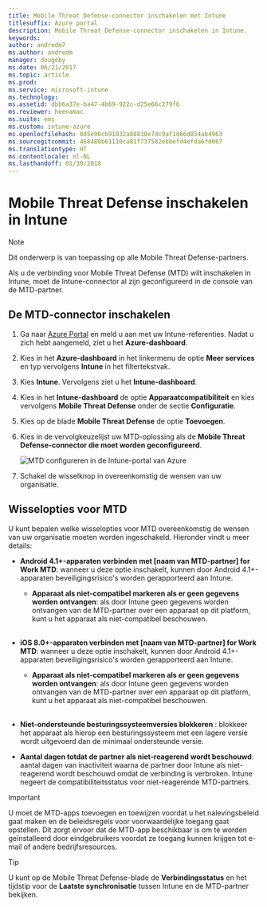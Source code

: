 ```yaml
---
title: Mobile Threat Defense-connector inschakelen met Intune
titlesuffix: Azure portal
description: Mobile Threat Defense-connector inschakelen in Intune.
keywords: 
author: andredm7
ms.author: andredm
manager: dougeby
ms.date: 06/21/2017
ms.topic: article
ms.prod: 
ms.service: microsoft-intune
ms.technology: 
ms.assetid: dbb6a37e-ba47-4b69-922c-d25e66c279f6
ms.reviewer: heenamac
ms.suite: ems
ms.custom: intune-azure
ms.openlocfilehash: 0d5e90cb91032a88830e7dc9af1d66d854ab4963
ms.sourcegitcommit: 468480b61110ca81f737582ebbefd4efda6fd667
ms.translationtype: HT
ms.contentlocale: nl-NL
ms.lasthandoff: 01/30/2018
---
```

# <a name="enable-mobile-threat-defense-in-intune"></a>Mobile Threat Defense inschakelen in Intune

> [!NOTE] 
> Dit onderwerp is van toepassing op alle Mobile Threat Defense-partners.

Als u de verbinding voor Mobile Threat Defense (MTD) wilt inschakelen in Intune, moet de Intune-connector al zijn geconfigureerd in de console van de MTD-partner.

## <a name="to-enable-the-mtd-connector"></a>De MTD-connector inschakelen

1. Ga naar [Azure Portal](https://portal.azure.com) en meld u aan met uw Intune-referenties. Nadat u zich hebt aangemeld, ziet u het **Azure-dashboard**.

2. Kies in het **Azure-dashboard** in het linkermenu de optie **Meer services** en typ vervolgens **Intune** in het filtertekstvak.

3. Kies **Intune**. Vervolgens ziet u het **Intune-dashboard**.

4. Kies in het **Intune-dashboard** de optie **Apparaatcompatibiliteit** en kies vervolgens **Mobile Threat Defense** onder de sectie **Configuratie**.

5. Kies op de blade **Mobile Threat Defense** de optie **Toevoegen**.

6. Kies in de vervolgkeuzelijst uw MTD-oplossing als de **Mobile Threat Defense-connector die moet worden geconfigureerd**.

    ![MTD configureren in de Intune-portal van Azure](./media/enable-mtd-connector-1.png)

7. Schakel de wisselknop in overeenkomstig de wensen van uw organisatie.

## <a name="mtd-toggle-options"></a>Wisselopties voor MTD

U kunt bepalen welke wisselopties voor MTD overeenkomstig de wensen van uw organisatie moeten worden ingeschakeld. Hieronder vindt u meer details:

- **Android 4.1+-apparaten verbinden met [naam van MTD-partner] for Work MTD**: wanneer u deze optie inschakelt, kunnen door Android 4.1+-apparaten beveiligingsrisico's worden gerapporteerd aan Intune.
    - **Apparaat als niet-compatibel markeren als er geen gegevens worden ontvangen**: als door Intune geen gegevens worden ontvangen van de MTD-partner over een apparaat op dit platform, kunt u het apparaat als niet-compatibel beschouwen.
<br></br>
- **iOS 8.0+-apparaten verbinden met [naam van MTD-partner] for Work MTD**: wanneer u deze optie inschakelt, kunnen door Android 4.1+-apparaten beveiligingsrisico's worden gerapporteerd aan Intune.
    - **Apparaat als niet-compatibel markeren als er geen gegevens worden ontvangen**: als door Intune geen gegevens worden ontvangen van de MTD-partner over een apparaat op dit platform, kunt u het apparaat als niet-compatibel beschouwen.
<br></br>
- **Niet-ondersteunde besturingssysteemversies blokkeren** : blokkeer het apparaat als hierop een besturingssysteem met een lagere versie wordt uitgevoerd dan de minimaal ondersteunde versie.

- **Aantal dagen totdat de partner als niet-reagerend wordt beschouwd**: aantal dagen van inactiviteit waarna de partner door Intune als niet-reagerend wordt beschouwd omdat de verbinding is verbroken. Intune negeert de compatibiliteitsstatus voor niet-reagerende MTD-partners.

> [!IMPORTANT] 
> U moet de MTD-apps toevoegen en toewijzen voordat u het nalevingsbeleid gaat maken en de beleidsregels voor voorwaardelijke toegang gaat opstellen. Dit zorgt ervoor dat de MTD-app beschikbaar is om te worden geïnstalleerd door eindgebruikers voordat ze toegang kunnen krijgen tot e-mail of andere bedrijfsresources.

> [!TIP]
> U kunt op de Mobile Threat Defense-blade de **Verbindingsstatus** en het tijdstip voor de **Laatste synchronisatie** tussen Intune en de MTD-partner bekijken.
